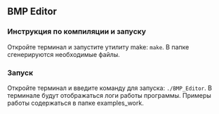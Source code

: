 ## BMP Editor
### Инструкция по компиляции и запуску
Откройте терминал и запустите утилиту make: ```make```.
В папке сгенерируются необходимые файлы.

### Запуск
Откройте терминал и введите команду для запуска: ```./BMP_Editor```.
В терминале будут отображаться логи работы программы. Примеры работы содержаться
в папке examples_work.

